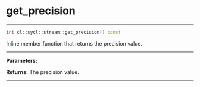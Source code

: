 # get_precision

---

```cpp
int cl::sycl::stream::get_precision() const
```


Inline member function that returns the precision value. 


---
**Parameters:**

**Returns:** The precision value. 

---
